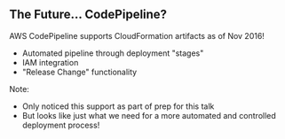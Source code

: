 ## The Future... CodePipeline?

AWS CodePipeline supports CloudFormation artifacts as of Nov 2016!

- Automated pipeline through deployment "stages"
- IAM integration
- "Release Change" functionality

Note:
- Only noticed this support as part of prep for this talk
- But looks like just what we need for a more automated and controlled deployment process!

